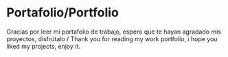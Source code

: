 # Portafolio/Portfolio

Gracias por leer mi portafolio de trabajo, espero que te hayan agradado mis proyectos, disfrútalo /
Thank you for reading my work portfolio, i hope you liked my projects, enjoy it.
